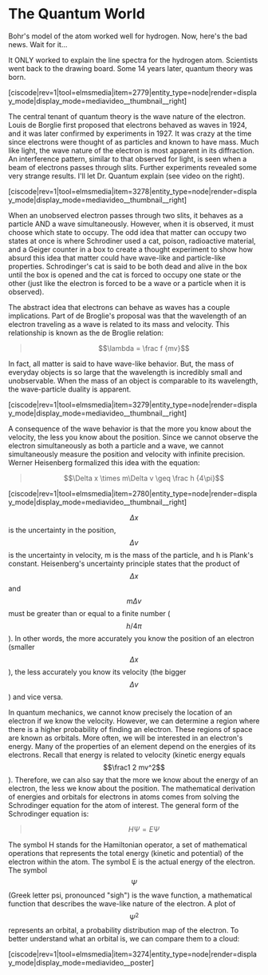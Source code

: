 <div style="float:right;margin:auto"><ebook-button title="Matter Waves" link="https://genchem.science.psu.edu/02-3-matter-waves"></ebook-button></div>


# The Quantum World

Bohr's model of the atom worked well for hydrogen.  Now, here's the bad news.  Wait for it...

It ONLY worked to explain the line spectra for the hydrogen atom.  Scientists went back to the drawing board.  Some 14 years later, quantum theory was born.

<media-video>[ciscode|rev=1|tool=elmsmedia|item=2779|entity_type=node|render=display_mode|display_mode=mediavideo__thumbnail__right]</media-video>

The central tenant of quantum theory is the wave nature of the electron.  Louis de Borglie first proposed that electrons behaved as waves in 1924, and it was later confirmed by experiments in 1927.  It was crazy at the time since electrons were thought of as particles and known to have mass.  Much like light, the wave nature of the electron is most apparent in its diffraction.  An interference pattern, similar to that observed for light, is seen when a beam of electrons passes through slits.  Further experiments revealed some very strange results.  I'll let Dr. Quantum explain (see video on the right).

<media-video>[ciscode|rev=1|tool=elmsmedia|item=3278|entity_type=node|render=display_mode|display_mode=mediavideo__thumbnail__right]</media-video>

When an unobserved electron passes through two slits, it behaves as a particle AND a wave simultaneously.  However, when it is observed, it must choose which state to occupy.  The odd idea that matter can occupy two states at once is where Schrodiner used a cat, poison, radioactive material, and a Geiger counter in a box to create a thought experiment to show how absurd this idea that matter could have wave-like and particle-like properties.  Schrodinger's cat is said to be both dead and alive in the box until the box is opened and the cat is forced to occupy one state or the other (just like the electron is forced to be a wave or a particle when it is observed).


The abstract idea that electrons can behave as waves has a couple implications.  Part of de Broglie's proposal was that the wavelength of an electron traveling as a wave is related to its mass and velocity.  This relationship is known as the de Broglie relation:

> $$\lambda = \frac f {mv}$$

In fact, all matter is said to have wave-like behavior.  But, the mass of everyday objects is so large that the wavelength is incredibly small and unobservable.  When the mass of an object is comparable to its wavelength, the wave-particle duality is apparent.

<media-video>[ciscode|rev=1|tool=elmsmedia|item=3279|entity_type=node|render=display_mode|display_mode=mediavideo__thumbnail__right]</media-video>

A consequence of the wave behavior is that the more you know about the velocity, the less you know about the position.  Since we cannot observe the electron simultaneously as both a particle and a wave, we cannot simultaneously measure the position and velocity with infinite precision.  Werner Heisenberg formalized this idea with the equation:

> $$\Delta x \times m\Delta v \geq \frac h {4\pi}$$ 

<media-video>[ciscode|rev=1|tool=elmsmedia|item=2780|entity_type=node|render=display_mode|display_mode=mediavideo__thumbnail__right]</media-video>

$$\Delta x$$ is the uncertainty in the position, $$\Delta v$$ is the uncertainty in velocity, m is the mass of the particle, and h is Plank's constant.  Heisenberg's uncertainty principle states that the product of $$\Delta x$$ and $$m \Delta v$$ must be greater than or equal to a finite number ($$h/4 \pi$$).  In other words, the more accurately you know the position of an electron (smaller $$\Delta x$$), the less accurately you know its velocity (the bigger $$\Delta v$$) and vice versa.


In quantum mechanics, we cannot know precisely the location of an electron if we know the velocity.  However, we can determine a region where there is a higher probability of finding an electron.  These regions of space are known as orbitals.  More often, we will be interested in an electron's energy.  Many of the properties of an element depend on the energies of its electrons.  Recall that energy is related to velocity (kinetic energy equals $$\frac1 2 mv^2$$).  Therefore, we can also say that the more we know about the energy of an electron, the less we know about the position. The mathematical derivation of energies and orbitals for electrons in atoms comes from solving the Schrodinger equation for the atom of interest.  The general form of the Schrodinger equation is:

> $$H\Psi = E\Psi$$

The symbol H stands for the Hamiltonian operator, a set of mathematical operations that represents the total energy (kinetic and potential) of the electron within the atom.  The symbol E is the actual energy of the electron.  The symbol $$\Psi$$ (Greek letter psi, pronounced "sigh") is the wave function, a mathematical function that describes the wave-like nature of the electron.  A plot of $$\Psi^2$$ represents an orbital, a probability distribution map of the electron.  To better understand what an orbital is, we can compare them to a cloud:

<media-video>[ciscode|rev=1|tool=elmsmedia|item=3274|entity_type=node|render=display_mode|display_mode=mediavideo__poster]</media-video>


<houck-math> </houck-math>

